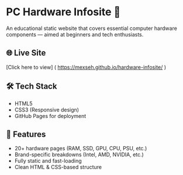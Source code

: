 # PC Hardware Infosite 🔧

An educational static website that covers essential computer hardware components — aimed at beginners and tech enthusiasts.

## 🌐 Live Site
[Click here to view] ( https://mexseh.github.io/hardware-infosite/ )

## 🛠️ Tech Stack

- HTML5
- CSS3 (Responsive design)
- GitHub Pages for deployment
  
## 📂 Features

- 20+ hardware pages (RAM, SSD, GPU, CPU, PSU, etc.)
- Brand-specific breakdowns (Intel, AMD, NVIDIA, etc.)
- Fully static and fast-loading
- Clean HTML & CSS-based structure
